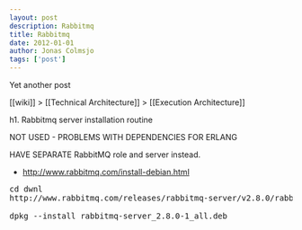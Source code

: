 ```yaml
---
layout: post
description: Rabbitmq
title: Rabbitmq
date: 2012-01-01
author: Jonas Colmsjo
tags: ['post']
---
```


Yet another post





[[wiki]] > [[Technical Architecture]] > [[Execution Architecture]]

h1. Rabbitmq server installation routine


NOT USED - PROBLEMS WITH DEPENDENCIES FOR ERLANG

HAVE SEPARATE RabbitMQ role and server instead.

* http://www.rabbitmq.com/install-debian.html

<pre>
cd dwnl
http://www.rabbitmq.com/releases/rabbitmq-server/v2.8.0/rabbitmq-server_2.8.0-1_all.deb

dpkg --install rabbitmq-server_2.8.0-1_all.deb

</pre>

